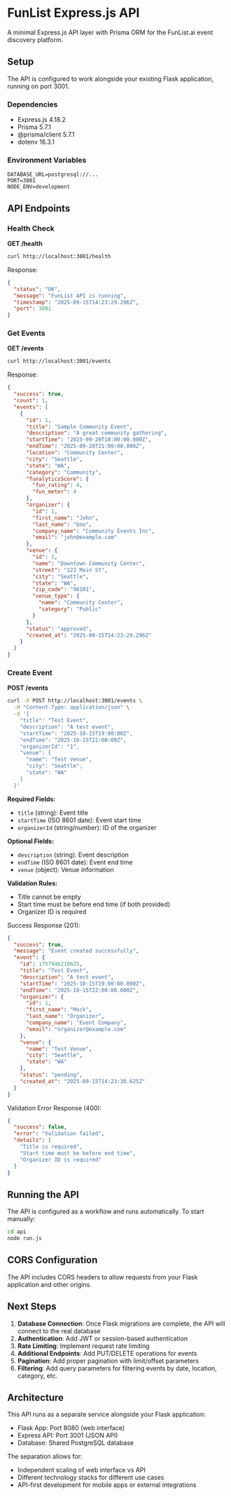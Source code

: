 # FunList Express.js API

A minimal Express.js API layer with Prisma ORM for the FunList.ai event discovery platform.

## Setup

The API is configured to work alongside your existing Flask application, running on port 3001.

### Dependencies
- Express.js 4.18.2
- Prisma 5.7.1
- @prisma/client 5.7.1
- dotenv 16.3.1

### Environment Variables
```
DATABASE_URL=postgresql://...
PORT=3001
NODE_ENV=development
```

## API Endpoints

### Health Check
**GET /health**
```bash
curl http://localhost:3001/health
```
Response:
```json
{
  "status": "OK",
  "message": "FunList API is running",
  "timestamp": "2025-09-15T14:23:29.296Z",
  "port": 3001
}
```

### Get Events
**GET /events**
```bash
curl http://localhost:3001/events
```
Response:
```json
{
  "success": true,
  "count": 1,
  "events": [
    {
      "id": 1,
      "title": "Sample Community Event",
      "description": "A great community gathering",
      "startTime": "2025-09-20T18:00:00.000Z",
      "endTime": "2025-09-20T21:00:00.000Z",
      "location": "Community Center",
      "city": "Seattle",
      "state": "WA",
      "category": "Community",
      "funalyticsScore": {
        "fun_rating": 4,
        "fun_meter": 4
      },
      "organizer": {
        "id": 1,
        "first_name": "John",
        "last_name": "Doe",
        "company_name": "Community Events Inc",
        "email": "john@example.com"
      },
      "venue": {
        "id": 1,
        "name": "Downtown Community Center",
        "street": "123 Main St",
        "city": "Seattle",
        "state": "WA",
        "zip_code": "98101",
        "venue_type": {
          "name": "Community Center",
          "category": "Public"
        }
      },
      "status": "approved",
      "created_at": "2025-09-15T14:23:29.296Z"
    }
  ]
}
```

### Create Event
**POST /events**
```bash
curl -X POST http://localhost:3001/events \
  -H "Content-Type: application/json" \
  -d '{
    "title": "Test Event",
    "description": "A test event",
    "startTime": "2025-10-15T19:00:00Z",
    "endTime": "2025-10-15T22:00:00Z",
    "organizerId": "1",
    "venue": {
      "name": "Test Venue",
      "city": "Seattle",
      "state": "WA"
    }
  }'
```

**Required Fields:**
- `title` (string): Event title
- `startTime` (ISO 8601 date): Event start time
- `organizerId` (string/number): ID of the organizer

**Optional Fields:**
- `description` (string): Event description
- `endTime` (ISO 8601 date): Event end time
- `venue` (object): Venue information

**Validation Rules:**
- Title cannot be empty
- Start time must be before end time (if both provided)
- Organizer ID is required

Success Response (201):
```json
{
  "success": true,
  "message": "Event created successfully",
  "event": {
    "id": 1757946210625,
    "title": "Test Event",
    "description": "A test event",
    "startTime": "2025-10-15T19:00:00.000Z",
    "endTime": "2025-10-15T22:00:00.000Z",
    "organizer": {
      "id": 1,
      "first_name": "Mock",
      "last_name": "Organizer",
      "company_name": "Event Company",
      "email": "organizer@example.com"
    },
    "venue": {
      "name": "Test Venue",
      "city": "Seattle",
      "state": "WA"
    },
    "status": "pending",
    "created_at": "2025-09-15T14:23:30.625Z"
  }
}
```

Validation Error Response (400):
```json
{
  "success": false,
  "error": "Validation failed",
  "details": [
    "Title is required",
    "Start time must be before end time",
    "Organizer ID is required"
  ]
}
```

## Running the API

The API is configured as a workflow and runs automatically. To start manually:

```bash
cd api
node run.js
```

## CORS Configuration

The API includes CORS headers to allow requests from your Flask application and other origins.

## Next Steps

1. **Database Connection**: Once Flask migrations are complete, the API will connect to the real database
2. **Authentication**: Add JWT or session-based authentication
3. **Rate Limiting**: Implement request rate limiting
4. **Additional Endpoints**: Add PUT/DELETE operations for events
5. **Pagination**: Add proper pagination with limit/offset parameters
6. **Filtering**: Add query parameters for filtering events by date, location, category, etc.

## Architecture

This API runs as a separate service alongside your Flask application:
- Flask App: Port 8080 (web interface)
- Express API: Port 3001 (JSON API)
- Database: Shared PostgreSQL database

The separation allows for:
- Independent scaling of web interface vs API
- Different technology stacks for different use cases
- API-first development for mobile apps or external integrations